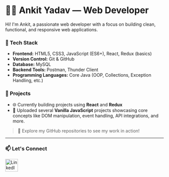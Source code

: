 # 👨‍💻 Ankit Yadav — Web Developer

Hi! I'm Ankit, a passionate web developer with a focus on building clean, functional, and responsive web applications.

### 🧰 Tech Stack
- **Frontend:** HTML5, CSS3, JavaScript (ES6+), React, Redux (basics)
- **Version Control:** Git & GitHub
- **Database:** MySQL
- **Backend Tools:** Postman, Thunder Client
- **Programming Languages:** Core Java (OOP, Collections, Exception Handling, etc.)

### 📂 Projects
- 🌐 Currently building projects using **React** and **Redux**
- 🧪 Uploaded several **Vanilla JavaScript** projects showcasing core concepts like DOM manipulation, event handling, API integrations, and more.

> 🔗 Explore my GitHub repositories to see my work in action!
---

### 📫 Let's Connect
  <a href="https://linkedin.com/in/youknowankit" target="_blank" title="LinkedIn">
    <img src="https://img.icons8.com/ios-filled/50/0A66C2/linkedin.png" alt="LinkedIn" width="40" />
  </a>
  
